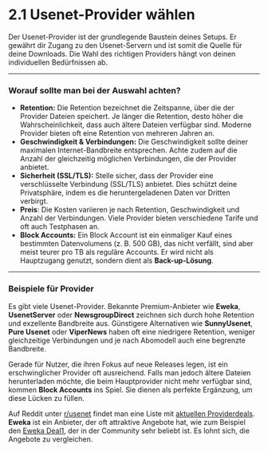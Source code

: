 # 2.1 Usenet-Provider wählen

Der Usenet-Provider ist der grundlegende Baustein deines Setups. Er gewährt dir Zugang zu den Usenet-Servern und ist somit die Quelle für deine Downloads. Die Wahl des richtigen Providers hängt von deinen individuellen Bedürfnissen ab.

---

### Worauf sollte man bei der Auswahl achten?

* **Retention:** Die Retention bezeichnet die Zeitspanne, über die der Provider Dateien speichert. Je länger die Retention, desto höher die Wahrscheinlichkeit, dass auch ältere Dateien verfügbar sind. Moderne Provider bieten oft eine Retention von mehreren Jahren an.
* **Geschwindigkeit & Verbindungen:** Die Geschwindigkeit sollte deiner maximalen Internet-Bandbreite entsprechen. Achte zudem auf die Anzahl der gleichzeitig möglichen Verbindungen, die der Provider anbietet.
* **Sicherheit (SSL/TLS):** Stelle sicher, dass der Provider eine verschlüsselte Verbindung (SSL/TLS) anbietet. Dies schützt deine Privatsphäre, indem es die heruntergeladenen Daten vor Dritten verbirgt.
* **Preis**: Die Kosten variieren je nach Retention, Geschwindigkeit und Anzahl der Verbindungen. Viele Provider bieten verschiedene Tarife und oft auch Testphasen an.
* **Block Accounts:** Ein Block Account ist ein einmaliger Kauf eines bestimmten Datenvolumens (z. B. 500 GB), das nicht verfällt, sind aber meist teurer pro TB als reguläre Accounts. Er wird nicht als Hauptzugang genutzt, sondern dient als **Back-up-Lösung**.

---

### Beispiele für Provider

Es gibt viele Usenet-Provider. Bekannte Premium-Anbieter wie **Eweka**, **UsenetServer** oder **NewsgroupDirect** zeichnen sich durch hohe Retention und exzellente Bandbreite aus. Günstigere Alternativen wie **SunnyUsenet**, **Pure Usenet** oder **ViperNews** haben oft eine niedrigere Retention, weniger gleichzeitige Verbindungen und je nach Abomodell auch eine begrenzte Bandbreite.

Gerade für Nutzer, die ihren Fokus auf neue Releases legen, ist ein erschwinglicher Provider oft ausreichend. Falls man jedoch ältere Dateien herunterladen möchte, die beim Hauptprovider nicht mehr verfügbar sind, kommen **Block Accounts** ins Spiel. Sie dienen als perfekte Ergänzung, um diese Lücken zu füllen.

Auf Reddit unter [r/usenet](https://www.reddit.com/r/usenet/) findet man eine Liste mit [aktuellen Providerdeals](https://www.reddit.com/r/usenet/wiki/providerdeals/). **Eweka** ist ein Anbieter, der oft attraktive Angebote hat, wie zum Beispiel den [Eweka Deal1](https://www.eweka.nl/en/landing/promo-deal-evm-e), der in der Community sehr beliebt ist. Es lohnt sich, die Angebote zu vergleichen.